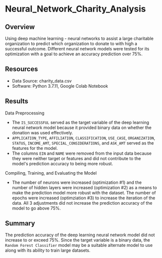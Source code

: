 # Neural_Network_Charity_Analysis
## Overview
Using deep machine learning - neural networks to assist a large charitable organization to predict which organization to donate to with high a successful outcome. Different neural network models were tested for its optimization with a goal to achieve an accuracy prediction over 75%.

## Resources
* Data Source: charity_data.csv
* Software: Python 3.7.11, Google Colab Notebook 

## Results
Data Preprocessing
* The `IS_SUCCESSFUL` served as the target variable of the deep learning neural network model because it provided binary data on whether the donation was used effectively.
* `APPLICATION_TYPE`, `AFFILIATION`, `CLASSIFICATION`, `USE_CASE`, `ORGANIZATION`, `STATUS`, `INCOME_AMT`, `SPECIAL_CONSIDERATIONS`, and `ASK_AMT` served as the features for the model.
* The columns `EIN` and `NAME` were removed from the input data because they were neither target or features and did not contribute to the model's prediction accuracy to being more robust.



Compiling, Training, and Evaluating the Model
* The number of neurons were increased (optimization #1) and the number of hidden layers were increased (optimization #2) as a means to make the prediction model more robust with the dataset. The number of epochs were increased (optimziation #3) to increase the iteration of the data. All 3 adjustments did not increase the prediction accuracy of the model to go above 75%.


## Summary
The prediction accuracy of the deep learning neural network model did not increase to or exceed 75%. Since the target variable is a binary data, the `Random Forest Classifier` model may be a suitable alternate model to use along with its ability to train large datasets.
